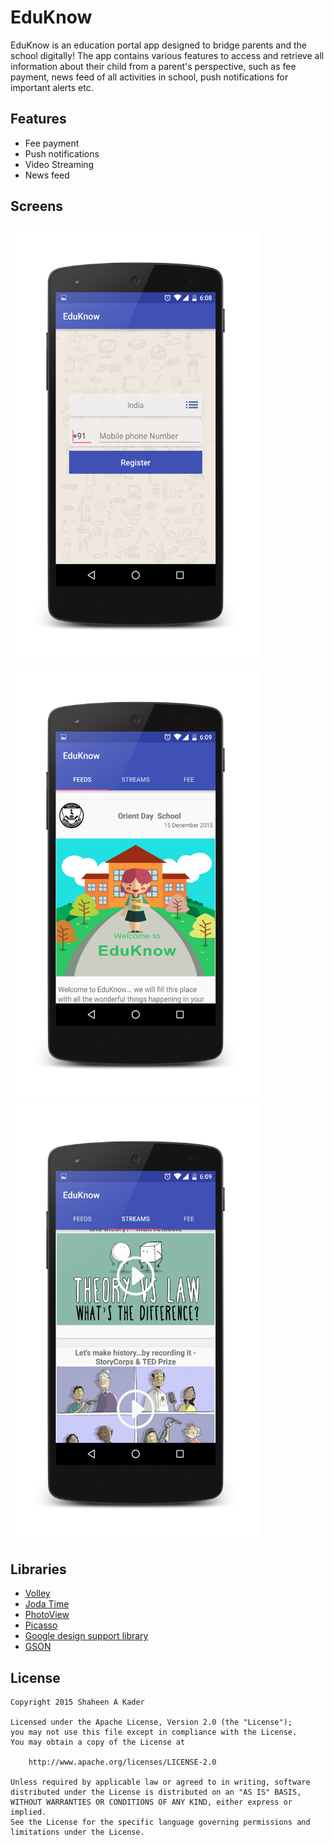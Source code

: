 # EduKnow

EduKnow is an education portal app designed to bridge parents and the school digitally! The app contains various
features to access and retrieve all information about their child from a parent's perspective, such as fee payment, 
news feed of all activities in school, push notifications for important alerts etc. 

## Features

* Fee payment
* Push notifications
* Video Streaming
* News feed

## Screens

<img src="https://github.com/shaheenkdr/EduKnow/blob/master/one.png" width="400" height="700">

<img src="https://github.com/shaheenkdr/EduKnow/blob/master/two.png" width="400" height="700">

<img src="https://github.com/shaheenkdr/EduKnow/blob/master/three.png" width="400" height="700">

## Libraries

* [Volley](https://github.com/google/volley)
* [Joda Time](https://github.com/dlew/joda-time-android)
* [PhotoView](https://github.com/chrisbanes/PhotoView)
* [Picasso](https://github.com/square/picasso)
* [Google design support library](https://developer.android.com/training/material/design-library.html)
* [GSON](https://github.com/google/gson)

## License

    Copyright 2015 Shaheen A Kader

    Licensed under the Apache License, Version 2.0 (the "License");
    you may not use this file except in compliance with the License.
    You may obtain a copy of the License at

        http://www.apache.org/licenses/LICENSE-2.0

    Unless required by applicable law or agreed to in writing, software
    distributed under the License is distributed on an "AS IS" BASIS,
    WITHOUT WARRANTIES OR CONDITIONS OF ANY KIND, either express or implied.
    See the License for the specific language governing permissions and
    limitations under the License.
